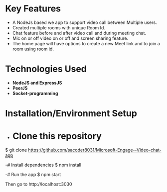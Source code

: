 ﻿
# Key Features

- A NodeJs based we app to support video call between Multiple users.
- Created multiple rooms with unique Room Id.
- Chat feature before and after video call and during meeting chat.
- Mic on or off video on or off and screen sharing feature.
- The home page will have options to create a new Meet link and to join a room using room id.

# Technologies Used

- **NodeJS and ExpressJS**
- **PeerJS**
- **Socket-programming**

# Installation/Environment Setup
- # Clone this repository
$ git clone https://github.com/sacoder8031/Microsoft-Engage--Video-chat-app

-# Install dependencies
$ npm install

-# Run the app
$ npm start

Then go to http://localhost:3030